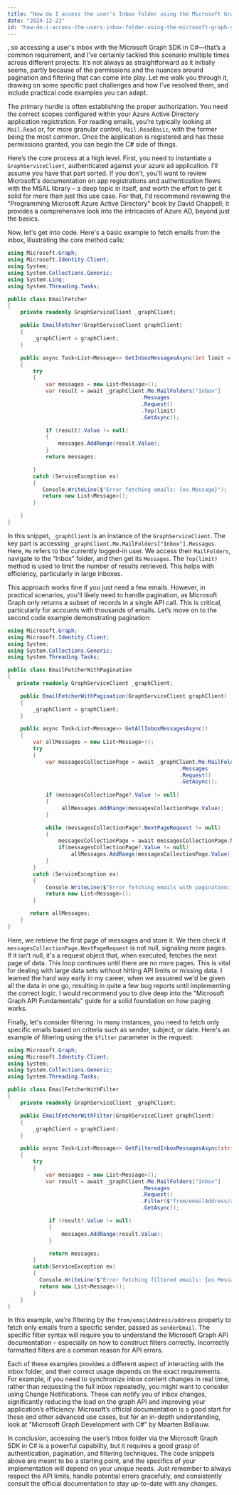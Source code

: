 ```yaml
---
title: "How do I access the user's Inbox folder using the Microsoft Graph SDK in C#?"
date: "2024-12-23"
id: "how-do-i-access-the-users-inbox-folder-using-the-microsoft-graph-sdk-in-c"
---
```


, so accessing a user's inbox with the Microsoft Graph SDK in C#—that’s a common requirement, and I've certainly tackled this scenario multiple times across different projects. It’s not always as straightforward as it initially seems, partly because of the permissions and the nuances around pagination and filtering that can come into play. Let me walk you through it, drawing on some specific past challenges and how I've resolved them, and include practical code examples you can adapt.

The primary hurdle is often establishing the proper authorization. You need the correct scopes configured within your Azure Active Directory application registration. For reading emails, you’re typically looking at `Mail.Read` or, for more granular control, `Mail.ReadBasic`, with the former being the most common. Once the application is registered and has these permissions granted, you can begin the C# side of things.

Here’s the core process at a high level. First, you need to instantiate a `GraphServiceClient`, authenticated against your azure ad application. I’ll assume you have that part sorted. If you don't, you'll want to review Microsoft's documentation on app registrations and authentication flows with the MSAL library – a deep topic in itself, and worth the effort to get it solid for more than just this use case. For that, I'd recommend reviewing the "Programming Microsoft Azure Active Directory" book by David Chappell; it provides a comprehensive look into the intricacies of Azure AD, beyond just the basics.

Now, let's get into code. Here's a basic example to fetch emails from the inbox, illustrating the core method calls:

```csharp
using Microsoft.Graph;
using Microsoft.Identity.Client;
using System;
using System.Collections.Generic;
using System.Linq;
using System.Threading.Tasks;

public class EmailFetcher
{
    private readonly GraphServiceClient _graphClient;

    public EmailFetcher(GraphServiceClient graphClient)
    {
        _graphClient = graphClient;
    }

    public async Task<List<Message>> GetInboxMessagesAsync(int limit = 10)
    {
        try
        {
            var messages = new List<Message>();
            var result = await _graphClient.Me.MailFolders["Inbox"]
                                          .Messages
                                          .Request()
                                          .Top(limit)
                                          .GetAsync();

            if (result?.Value != null)
            {
                messages.AddRange(result.Value);
            }
            return messages;

        }
        catch (ServiceException ex)
        {
           Console.WriteLine($"Error fetching emails: {ex.Message}");
           return new List<Message>();
        }

    }
}

```

In this snippet, `_graphClient` is an instance of the `GraphServiceClient`. The key part is accessing `_graphClient.Me.MailFolders["Inbox"].Messages`. Here, `Me` refers to the currently logged-in user. We access their `MailFolders`, navigate to the “Inbox” folder, and then get its `Messages`. The `Top(limit)` method is used to limit the number of results retrieved. This helps with efficiency, particularly in large inboxes.

This approach works fine if you just need a few emails. However, in practical scenarios, you'll likely need to handle pagination, as Microsoft Graph only returns a subset of records in a single API call. This is critical, particularly for accounts with thousands of emails. Let’s move on to the second code example demonstrating pagination:

```csharp
using Microsoft.Graph;
using Microsoft.Identity.Client;
using System;
using System.Collections.Generic;
using System.Threading.Tasks;

public class EmailFetcherWithPagination
{
   private readonly GraphServiceClient _graphClient;

    public EmailFetcherWithPagination(GraphServiceClient graphClient)
    {
        _graphClient = graphClient;
    }

    public async Task<List<Message>> GetAllInboxMessagesAsync()
    {
        var allMessages = new List<Message>();
        try
        {
            var messagesCollectionPage = await _graphClient.Me.MailFolders["Inbox"]
                                                      .Messages
                                                      .Request()
                                                      .GetAsync();
            
            if (messagesCollectionPage?.Value != null)
            {
                 allMessages.AddRange(messagesCollectionPage.Value);
            }

            while (messagesCollectionPage?.NextPageRequest != null)
            {
                messagesCollectionPage = await messagesCollectionPage.NextPageRequest.GetAsync();
                if(messagesCollectionPage?.Value != null)
                    allMessages.AddRange(messagesCollectionPage.Value);
            }
        }
        catch (ServiceException ex)
        {
            Console.WriteLine($"Error fetching emails with pagination: {ex.Message}");
            return new List<Message>();
        }

       return allMessages;
    }
}

```

Here, we retrieve the first page of messages and store it. We then check if `messagesCollectionPage.NextPageRequest` is not null, signaling more pages. If it isn’t null, it's a request object that, when executed, fetches the next page of data. This loop continues until there are no more pages. This is vital for dealing with large data sets without hitting API limits or missing data. I learned the hard way early in my career, when we assumed we'd be given all the data in one go, resulting in quite a few bug reports until implementing the correct logic. I would recommend you to dive deep into the "Microsoft Graph API Fundamentals" guide for a solid foundation on how paging works.

Finally, let's consider filtering. In many instances, you need to fetch only specific emails based on criteria such as sender, subject, or date. Here's an example of filtering using the `$filter` parameter in the request:

```csharp
using Microsoft.Graph;
using Microsoft.Identity.Client;
using System;
using System.Collections.Generic;
using System.Threading.Tasks;

public class EmailFetcherWithFilter
{
    private readonly GraphServiceClient _graphClient;

    public EmailFetcherWithFilter(GraphServiceClient graphClient)
    {
        _graphClient = graphClient;
    }

    public async Task<List<Message>> GetFilteredInboxMessagesAsync(string senderEmail)
    {
        try
        {
            var messages = new List<Message>();
            var result = await _graphClient.Me.MailFolders["Inbox"]
                                          .Messages
                                          .Request()
                                          .Filter($"from/emailAddress/address eq '{senderEmail}'")
                                          .GetAsync();

             if (result?.Value != null)
             {
                 messages.AddRange(result.Value);
             }

             return messages;
        }
        catch(ServiceException ex)
        {
          Console.WriteLine($"Error fetching filtered emails: {ex.Message}");
          return new List<Message>();
        }
    }
}

```

In this example, we’re filtering by the `from/emailAddress/address` property to fetch only emails from a specific sender, passed as `senderEmail`. The specific filter syntax will require you to understand the Microsoft Graph API documentation – especially on how to construct filters correctly. Incorrectly formatted filters are a common reason for API errors.

Each of these examples provides a different aspect of interacting with the inbox folder, and their correct usage depends on the exact requirements. For example, if you need to synchronize inbox content changes in real time, rather than requesting the full inbox repeatedly, you might want to consider using Change Notifications. These can notify you of inbox changes, significantly reducing the load on the graph API and improving your application’s efficiency. Microsoft’s official documentation is a good start for these and other advanced use cases, but for an in-depth understanding, look at "Microsoft Graph Development with C#" by Maarten Balliauw.

In conclusion, accessing the user’s Inbox folder via the Microsoft Graph SDK in C# is a powerful capability, but it requires a good grasp of authentication, pagination, and filtering techniques. The code snippets above are meant to be a starting point, and the specifics of your implementation will depend on your unique needs. Just remember to always respect the API limits, handle potential errors gracefully, and consistently consult the official documentation to stay up-to-date with any changes.
